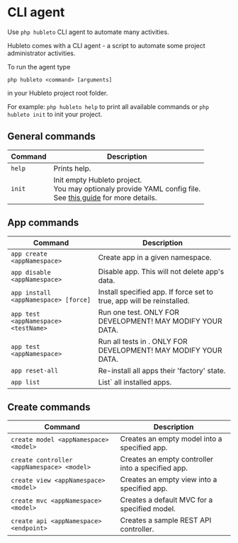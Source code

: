 # CLI agent

Use `php hubleto` CLI agent to automate many activities.

Hubleto comes with a CLI agent - a script to automate some project administrator activities.

To run the agent type

```
php hubleto <command> [arguments]
```

in your Hubleto project root folder.

For example: `php hubleto help` to print all available commands or `php hubleto init` to init your project.

## General commands

| Command | Description                                                                                                          |
| ------- | -------------------------------------------------------------------------------------------------------------------- |
| `help`  | Prints help.                                                                                                         |
| `init`  | Init empty Hubleto project.<br/>You may optionaly provide YAML config file.<br/>See [this guide](cli/init) for more details. |

## App commands

| Command                              | Description                                                                  |
| ------------------------------------ | ---------------------------------------------------------------------------- |
| `app create <appNamespace>`          | Create app in a given namespace.                                             |
| `app disable <appNamespace>`         | Disable app. This will not delete app's data.                                |
| `app install <appNamespace> [force]` | Install specified app. If force set to true, app will be reinstalled.        |
| `app test <appNamespace> <testName>` | Run one test. ONLY FOR DEVELOPMENT! MAY MODIFY YOUR DATA.                    |
| `app test <appNamespace>`            | Run all tests in <appNamespace>. ONLY FOR DEVELOPMENT! MAY MODIFY YOUR DATA. |
| `app reset-all`                      | Re-install all apps their 'factory' state.                                   |
| `app list`                           | List` all installed apps.                                                    |

## Create commands

| Command                                    | Description                                       |
| ------------------------------------------ | ------------------------------------------------- |
| `create model <appNamespace> <model>`      | Creates an empty model into a specified app.      |
| `create controller <appNamespace> <model>` | Creates an empty controller into a specified app. |
| `create view <appNamespace> <model>`       | Creates an empty view into a specified app.       |
| `create mvc <appNamespace> <model>`        | Creates a default MVC for a specified model.      |
| `create api <appNamespace> <endpoint>`     | Creates a sample REST API controller.             |
